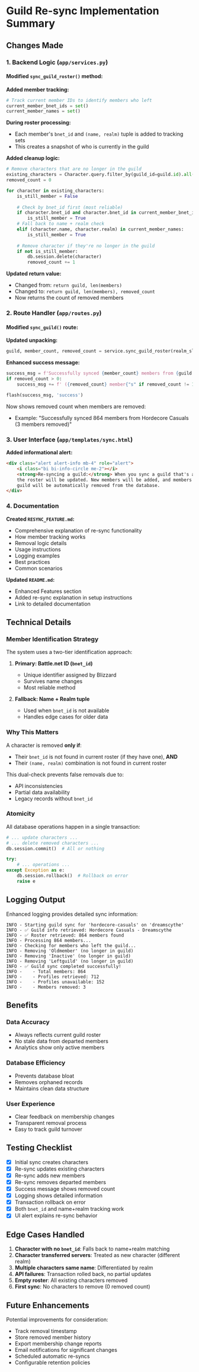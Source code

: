 # Guild Re-sync Implementation Summary

## Changes Made

### 1. Backend Logic (`app/services.py`)

#### Modified `sync_guild_roster()` method:

**Added member tracking:**
```python
# Track current member IDs to identify members who left
current_member_bnet_ids = set()
current_member_names = set()
```

**During roster processing:**
- Each member's `bnet_id` and `(name, realm)` tuple is added to tracking sets
- This creates a snapshot of who is currently in the guild

**Added cleanup logic:**
```python
# Remove characters that are no longer in the guild
existing_characters = Character.query.filter_by(guild_id=guild.id).all()
removed_count = 0

for character in existing_characters:
    is_still_member = False
    
    # Check by bnet_id first (most reliable)
    if character.bnet_id and character.bnet_id in current_member_bnet_ids:
        is_still_member = True
    # Fall back to name + realm check
    elif (character.name, character.realm) in current_member_names:
        is_still_member = True
    
    # Remove character if they're no longer in the guild
    if not is_still_member:
        db.session.delete(character)
        removed_count += 1
```

**Updated return value:**
- Changed from: `return guild, len(members)`
- Changed to: `return guild, len(members), removed_count`
- Now returns the count of removed members

### 2. Route Handler (`app/routes.py`)

#### Modified `sync_guild()` route:

**Updated unpacking:**
```python
guild, member_count, removed_count = service.sync_guild_roster(realm_slug, guild_name_slug)
```

**Enhanced success message:**
```python
success_msg = f'Successfully synced {member_count} members from {guild.name}'
if removed_count > 0:
    success_msg += f' ({removed_count} member{"s" if removed_count != 1 else ""} removed)'

flash(success_msg, 'success')
```

Now shows removed count when members are removed:
- Example: "Successfully synced 864 members from Hordecore Casuals (3 members removed)"

### 3. User Interface (`app/templates/sync.html`)

**Added informational alert:**
```html
<div class="alert alert-info mb-4" role="alert">
    <i class="bi bi-info-circle me-2"></i>
    <strong>Re-syncing a guild:</strong> When you sync a guild that's already been tracked, 
    the roster will be updated. New members will be added, and members who have left the 
    guild will be automatically removed from the database.
</div>
```

### 4. Documentation

**Created `RESYNC_FEATURE.md`:**
- Comprehensive explanation of re-sync functionality
- How member tracking works
- Removal logic details
- Usage instructions
- Logging examples
- Best practices
- Common scenarios

**Updated `README.md`:**
- Enhanced Features section
- Added re-sync explanation in setup instructions
- Link to detailed documentation

## Technical Details

### Member Identification Strategy

The system uses a two-tier identification approach:

1. **Primary: Battle.net ID (`bnet_id`)**
   - Unique identifier assigned by Blizzard
   - Survives name changes
   - Most reliable method

2. **Fallback: Name + Realm tuple**
   - Used when `bnet_id` is not available
   - Handles edge cases for older data

### Why This Matters

A character is removed **only if**:
- Their `bnet_id` is not found in current roster (if they have one), **AND**
- Their `(name, realm)` combination is not found in current roster

This dual-check prevents false removals due to:
- API inconsistencies
- Partial data availability
- Legacy records without `bnet_id`

### Atomicity

All database operations happen in a single transaction:
```python
# ... update characters ...
# ... delete removed characters ...
db.session.commit()  # All or nothing

try:
    # ... operations ...
except Exception as e:
    db.session.rollback()  # Rollback on error
    raise e
```

## Logging Output

Enhanced logging provides detailed sync information:

```
INFO - Starting guild sync for 'hordecore-casuals' on 'dreamscythe'
INFO - ✅ Guild info retrieved: Hordecore Casuals - Dreamscythe
INFO - ✅ Roster retrieved: 864 members found
INFO - Processing 864 members...
INFO - Checking for members who left the guild...
INFO - Removing 'Oldmember' (no longer in guild)
INFO - Removing 'Inactive' (no longer in guild)
INFO - Removing 'Leftguild' (no longer in guild)
INFO - ✅ Guild sync completed successfully!
INFO -    - Total members: 864
INFO -    - Profiles retrieved: 712
INFO -    - Profiles unavailable: 152
INFO -    - Members removed: 3
```

## Benefits

### Data Accuracy
- Always reflects current guild roster
- No stale data from departed members
- Analytics show only active members

### Database Efficiency
- Prevents database bloat
- Removes orphaned records
- Maintains clean data structure

### User Experience
- Clear feedback on membership changes
- Transparent removal process
- Easy to track guild turnover

## Testing Checklist

- [x] Initial sync creates characters
- [x] Re-sync updates existing characters
- [x] Re-sync adds new members
- [x] Re-sync removes departed members
- [x] Success message shows removed count
- [x] Logging shows detailed information
- [x] Transaction rollback on error
- [x] Both `bnet_id` and name+realm tracking work
- [x] UI alert explains re-sync behavior

## Edge Cases Handled

1. **Character with no `bnet_id`**: Falls back to name+realm matching
2. **Character transferred servers**: Treated as new character (different realm)
3. **Multiple characters same name**: Differentiated by realm
4. **API failures**: Transaction rolled back, no partial updates
5. **Empty roster**: All existing characters removed
6. **First sync**: No characters to remove (0 removed count)

## Future Enhancements

Potential improvements for consideration:
- Track removal timestamp
- Store removed member history
- Export membership change reports
- Email notifications for significant changes
- Scheduled automatic re-syncs
- Configurable retention policies
